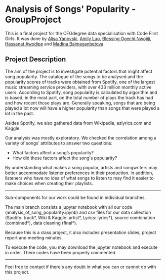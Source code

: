 # Analysis of Songs' Popularity - GroupProject

This is a final project for the CFGdegree data specialisation with Code First Girls. It was done by [Alisa Yanovski](https://www.linkedin.com/in/alisa-yanovski/), [Amily Luo](https://www.linkedin.com/in/amaliyaluo/), [Blessing Ogechi Nwojiji](https://www.linkedin.com/in/blessing-ogechi-nwojiji-89a869b6/), [Hassanat Awodipe](https://www.linkedin.com/in/hassanatawodipe/) and [Madina Baimaganbetova](https://www.linkedin.com/in/madina-baimaganbetova/).  


## Project Description

The aim of the project is to investigate potential factors that might affect song popularity. The catalogue of the songs to be analysed and the popularity scores of tracks were obtained from Spotify, one of the largest music streaming service providers, with over 433 million monthly active users. According to Spotify, song popularity is calculated by algorithm and is based, in the most part, on the total number of plays the track has had and how recent those plays are. Generally speaking, songs that are being played a lot now will have a higher popularity than songs that were played a lot in the past. 

Asides Spotify, we also gathered data from Wikipedia, azlyrics.com and Kaggle.

Our analysis was mostly exploratory. We checked the correlation among a variety of songs’ attributes to answer two questions:
* What factors affect a song’s popularity? 
* How did these factors affect the song's popularity? 

By understanding what makes a song popular, artists and songwriters may better accommodate listener preferences in their production. In addition, listeners who have no idea of what songs to listen to may find it easier to make choices when creating their playlists. 


-------------------------------------------------------------------------------------------------------

Sub-components for our work could be found in individual branches.

The main branch consists a jupyter notebook with all our code (analysis_of_song_popularity.ipynb) and csv files for our data collection (Spotify: track*, Wiki & Kaggle: artist*, Lyrics: lyrics*), source combination (combined*), data cleaning (final*).

Because this is a class project, it also includes presentation slides, project report and meeting minutes. 

To execute the code, you may download the jupyter notebook and execute in order. There codes have been properly commented.

--------------------------------------------------------------------------------------------------------------------

Feel free to contact if there's any doubt in what you can or cannot do with this project.

